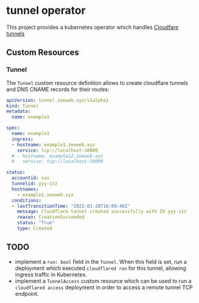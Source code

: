 # tunnel operator

This project provides a kubernetes operator which handles [Cloudfare tunnels](https://www.cloudflare.com/products/tunnel/)

## Custom Resources

### Tunnel

The `Tunnel` custom resource definition allows to create cloudflare tunnels and DNS CNAME records for their routes:
```yaml
apiVersion: tunnel.zeeweb.xyz/v1alpha1
kind: Tunnel
metadata:
  name: example1

spec:
  name: example1
  ingress:
  - hostname: example1.zeeweb.xyz
    service: tcp://localhost:10000
  # - hostname: example12.zeeweb.xyz
  #   service: tcp://localhost:10000

status:
  accountid: xxx
  tunnelid: yyy-zzz
  hostnames:
    - example1.zeeweb.xyz
  conditions:
  - lastTransitionTime: "2022-01-28T16:09:46Z"
    message: Cloudflare tunnel created successfully with ID yyy-zzz
    reason: CreationSucceeded
    status: "True"
    type: Created
```

## TODO
* implement a `run: bool` field in the `Tunnel`. When this field is set, run a deployment which executed `cloudflared run` for this tunnel, allowing ingress traffic in Kubernetes.
* implement a `TunnelAccess` custom resource which can be used to run a `cloudflared access` deployment in order to access a remote tunnel TCP endpoint.
